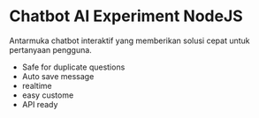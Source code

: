 # Chatbot AI Experiment NodeJS
Antarmuka chatbot interaktif yang memberikan solusi cepat untuk pertanyaan pengguna.

- Safe for duplicate questions
- Auto save message
- realtime
- easy custome
- API ready
